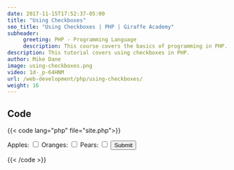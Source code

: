```yaml
---
date: 2017-11-15T17:52:37-05:00
title: "Using Checkboxes"
seo_title: "Using Checkboxes | PHP | Giraffe Academy"
subheader:
     greeting: PHP - Programming Language
     description: This course covers the basics of programming in PHP. Work your way through the videos and we'll teach you everything you need to know to start your programming journey!
description: This tutorial covers using checkboxes in PHP.
author: Mike Dane
image: using-checkboxes.png
video: 1d-_p-64HNM
url: /web-development/php/using-checkboxes/
weight: 16
---
```


## Code

{{< code lang="php" file="site.php">}}
<form action="site.php" method="POST">
     Apples: <input type="checkbox" name="fruits[]" value="apples">
     Oranges: <input type="checkbox" name="fruits[]" value="oranges">
     Pears: <input type="checkbox" name="fruits[]" value="pears">
     <input type="submit">
</form>

<?php
$fruits = _POST["fruits"];
echo $fruits[1];
?>
{{< /code >}}